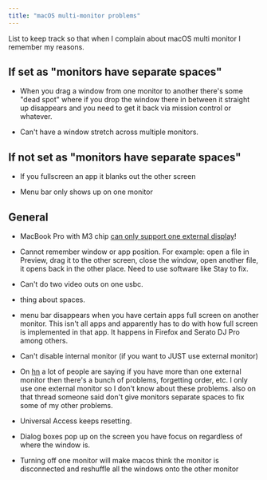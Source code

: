 ```yaml
---
title: "macOS multi-monitor problems"
---
```


List to keep track so that when I complain about macOS multi monitor I remember
my reasons.

## If set as "monitors have separate spaces"
- When you drag a window from one monitor to another there's some "dead spot"
where if you drop the window there in between it straight up disappears and
you need to get it back via mission control or whatever. 

- Can't have a window stretch across multiple monitors.

## If not set as "monitors have separate spaces"
- If you fullscreen an app it blanks out the other screen

- Menu bar only shows up on one monitor

## General

- MacBook Pro with M3 chip [can only support one external display](https://support.apple.com/en-us/HT213503)!  

- Cannot remember window or app position.  For example: open a file in 
Preview, drag it to the other screen, close the window, open another
file, it opens back in the other place.  Need to use software like
Stay to fix.

- Can't do two video outs on one usbc. 

- thing about spaces.

- menu bar disappears when you have certain apps full screen on another monitor.  This isn't all apps and apparently
has to do with how full screen is implemented in that app. It happens in Firefox and Serato DJ Pro among others.

- Can't disable internal monitor (if you want to JUST use external monitor)

- On [hn](https://news.ycombinator.com/item?id=31361974) a lot of people are saying if you have more than one external monitor then there's a bunch of problems, forgetting order, etc. I only use one external monitor so I don't know about these problems. also on that thread someone said don't give monitors separate spaces to fix some of my other problems.

- Universal Access keeps resetting.

- Dialog boxes pop up on the screen you have focus on regardless of where the window is.

- Turning off one monitor will make macos think the monitor is disconnected and reshuffle all the windows onto the other monitor
